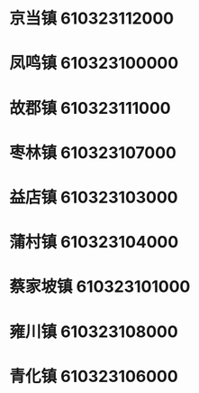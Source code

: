 # 京当镇 610323112000
# 凤鸣镇 610323100000
# 故郡镇 610323111000
# 枣林镇 610323107000
# 益店镇 610323103000
# 蒲村镇 610323104000
# 蔡家坡镇 610323101000
# 雍川镇 610323108000
# 青化镇 610323106000
